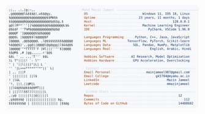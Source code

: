 <picture>
  <source srcset="https://raw.githubusercontent.com/mmazinjameel/mmazinjameel/main/dark_mode.svg?v=1759711778" media="(prefers-color-scheme: dark)">
  <img src="https://raw.githubusercontent.com/mmazinjameel/mmazinjameel/main/light_mode.svg?v=1759711778">
</picture>

